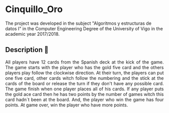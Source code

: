 # Cinquillo_Oro

The project was developed in the subject "Algoritmos y estructuras de 
datos I" in the Computer Engineering Degree of the University of Vigo in 
the academic year 2017/2018.

## Description 📄

<div style="text-align: justify">
All players have 12 cards from the Spanish deck at the kick of the game. 
The game starts with the player who has the gold five card and the 
others players play follow the clockwise direction. At their turn, the 
players can put one five card, other cards witch follow the numbering 
and the stick at the cards of the board or release the turn if they 
don't have any possible card. The game finish when one player places all 
of his cards. If any player puts the gold ace card then he has two 
points by the number of games witch this card hadn´t been at the board. 
And, the player who win the game has four points. At game over, win the 
player who have more points.
</div>
